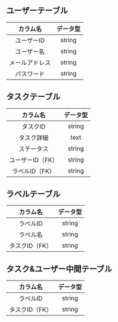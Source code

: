 ## ユーザーテーブル
| 	カラム名  |  	データ型    |  
| :------------: | :------------: | 
|    ユーザーID    |    string      |  
|   ユーザー名 	|     string      |
|   メールアドレス  |     string      |
|   パスワード     |     string      |


## タスクテーブル
|    カラム名    |      データ型    |  
| :------------: | :------------: | 
|    タスクID     |    string      |  
|   タスク詳細 	|     text      |
|   ステータス 	|     string     |
|   ユーザーID（FK） |     string   |
|   ラベルID（FK）  |     string   |


## ラベルテーブル
|    カラム名    |  	データ型    |  
| :------------: | :------------: | 
|    ラベルID    |    string      |  
|    ラベル名	|    string      |
|   タスクID（FK） |     string   |


## タスク&ユーザー中間テーブル
|    カラム名    |  	データ型    |  
| :------------: | :------------: | 
|    ラベルID    |    string      |  
|   タスクID（FK）|    string      |